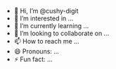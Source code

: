 - 👋 Hi, I’m @cushy-digit
- 👀 I’m interested in ...
- 🌱 I’m currently learning ...
- 💞️ I’m looking to collaborate on ...
- 📫 How to reach me ...
- 😄 Pronouns: ...
- ⚡ Fun fact: ...

<!---
cushy-digit/cushy-digit is a ✨ special ✨ repository because its `README.md` (this file) appears on your GitHub profile.
You can click the Preview link to take a look at your changes.
--->
